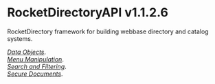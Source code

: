 # RocketDirectoryAPI v1.1.2.6

RocketDirectory framework for building webbase directory and catalog systems.  

*[Data Objects](https://github.com/Rocket-CDS/RocketDirectoryAPI/blob/main/Documentation/DataObjects.md)*.  
*[Menu Manipulation](https://github.com/Rocket-CDS/RocketDirectoryAPI/blob/main/Documentation/MenuManipulator.md)*.  
*[Search and Filtering](https://github.com/Rocket-CDS/RocketDirectoryAPI/blob/main/Documentation/SearchFiltering.md)*.  
*[Secure Documents](https://github.com/Rocket-CDS/RocketDirectoryAPI/blob/main/Documentation/SecureDocuments.md)*.  





